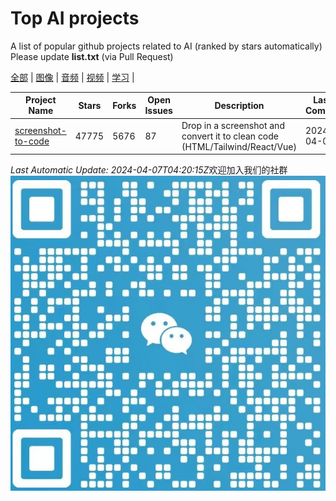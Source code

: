 # Top AI projects
A list of popular github projects related to AI (ranked by stars automatically)
Please update **list.txt** (via Pull Request)

<a href="./README.md">全部</a> |   <a href="./READMEpicture.md">图像</a> |   <a href="./READMEaudio.md">音频</a> | <a href="./READMEvideo.md">视频</a> | <a href="./READMElearn.md">学习</a> | 

| Project Name | Stars | Forks | Open Issues | Description | Last Commit |
| ------------ | ----- | ----- | ----------- | ----------- | ----------- |
| [screenshot-to-code](https://github.com/abi/screenshot-to-code) | 47775 | 5676 | 87 | Drop in a screenshot and convert it to clean code (HTML/Tailwind/React/Vue) | 2024-04-05 |

*Last Automatic Update: 2024-04-07T04:20:15Z*欢迎加入我们的社群 ![](https://raw.githubusercontent.com/mouuii/picture/master/weichat.jpg) 